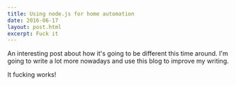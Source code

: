 ```yaml
---
title: Using node.js for home automation
date: 2016-06-17
layout: post.html
excerpt: Fuck it
---
```


An interesting post about how it's going to be different this time around. I'm going to write a lot more nowadays and use this blog to improve my writing.

It fucking works!
